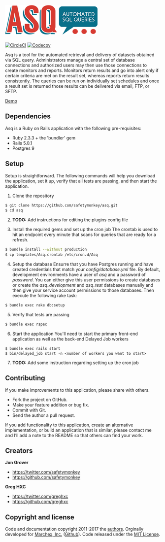 ![ASQ: Automated SQL Queries][asq-logo]
================================================================================

[![CircleCI][build-badge]][build]
[![Codecov][codecov-badge]][codecov]
<!-- [![License][license-badge]][license] -->

Asq is a tool for the automated retrieval and delivery of datasets obtained via SQL query. Administrators manage a central set of database connections and authorized users may then use those connections to create monitors and reports. Monitors return results and go into alert only if certain criteria are met on the result set, whereas reports return results consistently. The queries can be run on individually set schedules and once a result set is returned those results can be delivered via email, FTP, or SFTP.

[Demo](http://asq-monitoring.herokuapp.com)

Dependencies
---

Asq is a Ruby on Rails application with the following pre-requisites:

-   Ruby 2.3.3 + the 'bundler' gem
-   Rails 5.0.1
-   Postgres 9

Setup
---
Setup is straightforward. The following commands will help you download the application, set it up, verify that all tests are passing, and then start the application.

1. Clone the repository
```sh
$ git clone https://github.com/safetymonkey/asq.git
$ cd asq
```
2. __TODO:__ Add instructions for editing the plugins config file

3. Install the required gems and set up the cron job
The crontab is used to hit an endpoint every minute that scans for queries that are ready for a refresh.
```sh
$ bundle install --without production
$ cp templates/Asq.crontab /etc/cron.d/Asq
```
4. Setup the database
Ensurre that you have Postgres running and have created credentials that match your _config/database.yml_ file. By default, development environments have a user of _asq_ and a password of _password_. You can either give this user permissions to create databases or create the _asq_development_ and _asq_test_ databases manually and then give your service account permissions to those databases. Then execute the following rake task:
```sh
$ bundle exec rake db:setup
```
5. Verify that tests are passing
```sh
$ bundle exec rspec
```
6. Start the application
You'll need to start the primary front-end application as well as the back-end Delayed Job workers
```
$ bundle exec rails start
$ bin/delayed_job start -n <number of workers you want to start>
```
7. __TODO:__ Add some instruction regarding setting up the cron job


Contributing
--

If you make improvements to this application, please share with others.

-   Fork the project on GitHub.
-   Make your feature addition or bug fix.
-   Commit with Git.
-   Send the author a pull request.

If you add functionality to this application, create an alternative
implementation, or build an application that is similar, please contact
me and I’ll add a note to the README so that others can find your work.

## Creators

**Jon Grover**

- <https://twitter.com/safetymonkey>
- <https://github.com/safetymonkey>

**Greg HXC**

- <https://twitter.com/greghxc>
- <https://github.com/greghxc>



## Copyright and license

Code and documentation copyright 2011-2017 the [authors](https://github.com/twbs/bootstrap/graphs/contributors). Orginally developed for [Marchex, Inc.](https://marchex.com) ([Github](https://github.com/marchex)). Code released under the [MIT License](https://github.com/safetymonkey/asq/blob/master/LICENSE.txt).

[asq-logo]: images/asq-sml.png

[build-badge]: https://circleci.com/gh/safetymonkey/asq.svg?style=shield&circle-token=c31d4d2749473c316cd4fc5d6160be680a1dc9be
[build]: https://circleci.com/gh/safetymonkey/asq

[license-badge]: images/license-badge.svg
[license]: https://github.com/fastlane/fastlane/blob/master/LICENSE

[codecov-badge]:https://codecov.io/gh/safetymonkey/asq/branch/master/graph/badge.svg?token=gZGSAnU9hS
[codecov]: https://codecov.io/gh/safetymonkey/asq
